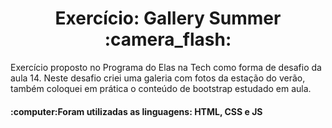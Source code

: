 <h1 align="center">Exercício: Gallery Summer :camera_flash:</h1>
<p>Exercício proposto no Programa do Elas na Tech como forma de desafio da aula 14.
Neste desafio criei uma galeria com fotos da estação do verão, também coloquei em prática o conteúdo de bootstrap estudado em aula. </p>
<h4>:computer:Foram utilizadas as linguagens: HTML, CSS e JS</h4>
